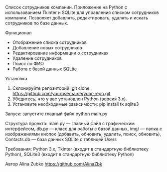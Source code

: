 Список сотрудников компании. Приложение на Python с использованием Tkinter и SQLite для управления списком сотрудников компании. Позволяет добавлять, редактировать, удалять и искать сотрудников по базе данных.

Функционал
- Отображение списка сотрудников
- Добавление новых сотрудников
- Редактирование информации о сотрудниках
- Удаление сотрудников
- Поиск по ФИО
- Работа с базой данных SQLite

Установка
1. Склонируйте репозиторий:
   git clone https://github.com/yourusername/your-repo.git
2. Убедитесь, что у вас установлен Python (версия 3.x).
3. Установите необходимые зависимости:
  pip install tk sqlite3

Запуск: запустите главный файл  python main.py

Структура проекта: main.py — главный файл с графическим интерфейсом,
  db.py — класс для работы с базой данных,
  img/ — папка с изображениями кнопок (добавить, обновить, удалить, поиск, обновить),
  Contacts.db — база данных SQLite с таблицей Users

Требования:
  Python 3.x,
  Tkinter (входит в стандартную библиотеку Python),
  SQLite3 (входит в стандартную библиотеку Python)

Автор
Alina Zubko
https://github.com/AlinaZbk
